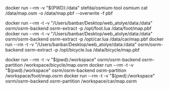 docker run --rm -v "${PWD}:/data" stefda/osmium-tool     osmium cat /data/map.osm -o /data/map.pbf --overwrite -f pbf

docker run --rm -t -v "/Users/banbar/Desktop/web_atolye/data:/data" osrm/osrm-backend     osrm-extract -p /opt/foot.lua /data/foot/map.pbf
docker run --rm -t -v "/Users/banbar/Desktop/web_atolye/data:/data" osrm/osrm-backend     osrm-extract -p /opt/car.lua /data/car/map.pbf
docker run --rm -t -v "/Users/banbar/Desktop/web_atolye/data:/data" osrm/osrm-backend     osrm-extract -p /opt/bicycle.lua /data/bicycle/map.pbf

docker run --rm -t -v "$(pwd):/workspace" osrm/osrm-backend     osrm-partition /workspace/bicycle/map.osrm
docker run --rm -t -v "$(pwd):/workspace" osrm/osrm-backend     osrm-partition /workspace/foot/map.osrm
docker run --rm -t -v "$(pwd):/workspace" osrm/osrm-backend     osrm-partition /workspace/car/map.osrm
